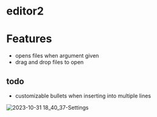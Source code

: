 # editor2

# Features

- opens files when argument given
- drag and drop files to open


## todo
- customizable bullets when inserting into multiple lines

![2023-10-31 18_40_37-Settings](https://github.com/classicfoo/editor2/assets/20607431/b1db5147-e65b-4054-aacd-0143aab6e355)
